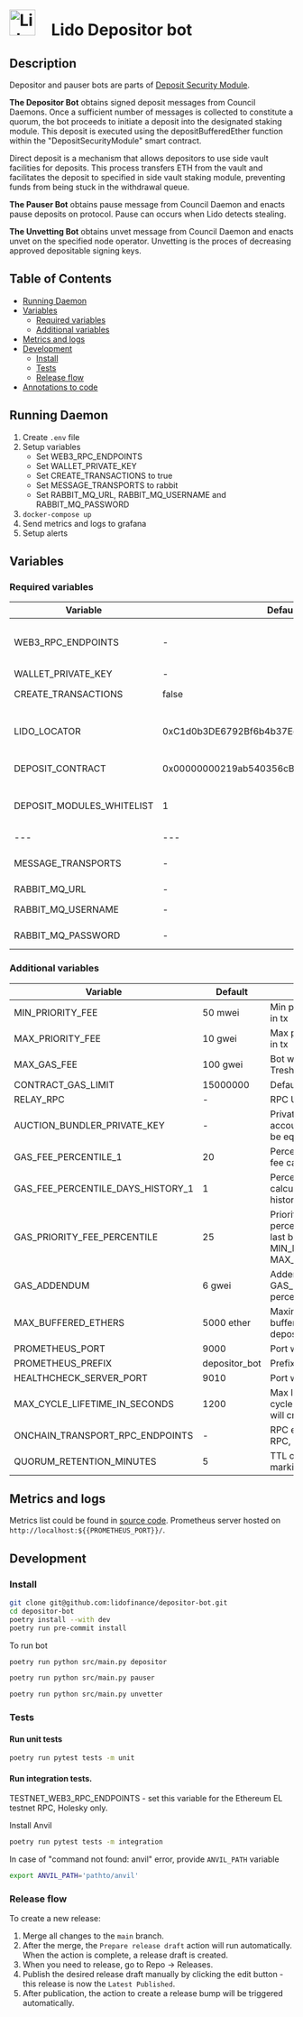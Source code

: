 # <img src="https://docs.lido.fi/img/logo.svg" alt="Lido" width="46"/> Lido Depositor bot

## Description

Depositor and pauser bots are parts
of [Deposit Security Module](https://github.com/lidofinance/lido-improvement-proposals/blob/develop/LIPS/lip-5.md#mitigations-for-deposit-front-running-vulnerability).

**The Depositor Bot** obtains signed deposit messages from Council Daemons.
Once a sufficient number of messages is collected to constitute a quorum, the bot proceeds to initiate a deposit into the designated staking
module.
This deposit is executed using the depositBufferedEther function within the "DepositSecurityModule" smart contract.

Direct deposit is a mechanism that allows depositors to use side vault facilities for deposits. This process transfers ETH from the vault
and facilitates the deposit to specified in side vault staking module, preventing funds from being stuck in the withdrawal queue.

**The Pauser Bot** obtains pause message from Council Daemon and enacts pause deposits on protocol. Pause can occurs when Lido detects
stealing.

**The Unvetting Bot** obtains unvet message from Council Daemon and enacts unvet on the specified node operator.
Unvetting is the proces of decreasing approved depositable signing keys.

## Table of Contents

- [Running Daemon](#running-daemon)
- [Variables](#variables)
    - [Required variables](#required-variables)
    - [Additional variables](#additional-variables)
- [Metrics and logs](#metrics-and-logs)
- [Development](#development)
    - [Install](#install)
    - [Tests](#tests)
    - [Release flow](#release-flow)
- [Annotations to code](#annotations-to-code)

## Running Daemon

1. Create `.env` file
2. Setup variables
    - Set WEB3_RPC_ENDPOINTS
    - Set WALLET_PRIVATE_KEY
    - Set CREATE_TRANSACTIONS to true
    - Set MESSAGE_TRANSPORTS to rabbit
    - Set RABBIT_MQ_URL, RABBIT_MQ_USERNAME and RABBIT_MQ_PASSWORD
3. ```docker-compose up```
4. Send metrics and logs to grafana
5. Setup alerts

## Variables

### Required variables

| Variable                  | Default                                    | Description                                                                                                              |
|---------------------------|--------------------------------------------|--------------------------------------------------------------------------------------------------------------------------|
| WEB3_RPC_ENDPOINTS        | -                                          | List of rpc endpoints that will be used to send requests comma separated (`,`)                                           |
| WALLET_PRIVATE_KEY        | -                                          | Account private key                                                                                                      |
| CREATE_TRANSACTIONS       | false                                      | If true then tx will be send to blockchain                                                                               |
| LIDO_LOCATOR              | 0xC1d0b3DE6792Bf6b4b37EccdcC24e45978Cfd2Eb | Lido Locator address. Mainnet by default. Other networks could be found [here](https://docs.lido.fi/deployed-contracts/) |
| DEPOSIT_CONTRACT          | 0x00000000219ab540356cBB839Cbe05303d7705Fa | Ethereum deposit contract address                                                                                        |
| DEPOSIT_MODULES_WHITELIST | 1                                          | List of staking module's ids in which the depositor bot will make deposits                                               |
| ---                       | ---	                                       | ---                                                                                                                      |
| MESSAGE_TRANSPORTS        | -                                          | Transports used in bot. One of/or both: rabbit/onchain_transport                                                         |
| RABBIT_MQ_URL             | -                                          | RabbitMQ url                                                                                                             |
| RABBIT_MQ_USERNAME        | -                                          | RabbitMQ username for virtualhost                                                                                        |
| RABBIT_MQ_PASSWORD        | -                                          | RabbitMQ password for virtualhost                                                                                        |

### Additional variables

| Variable                          | Default       | Description                                                                                                              |
|-----------------------------------|---------------|--------------------------------------------------------------------------------------------------------------------------|
| MIN_PRIORITY_FEE                  | 50 mwei       | Min priority fee that will be used in tx                                                                                 |
| MAX_PRIORITY_FEE                  | 10 gwei       | Max priority fee that will be used in tx                                                                                 |
| MAX_GAS_FEE                       | 100 gwei      | Bot will wait for a lower price. Treshold for gas_fee                                                                    |
| CONTRACT_GAS_LIMIT                | 15000000      | Default transaction gas limit                                                                                            |
| RELAY_RPC                         | -             | RPC URI                                                                                                                  |
| AUCTION_BUNDLER_PRIVATE_KEY       | -             | Private key - Used to identify account for relays (should NOT be equal to WALLET private key)                            |
| GAS_FEE_PERCENTILE_1              | 20            | Percentile for first recommended fee calculation                                                                         |
| GAS_FEE_PERCENTILE_DAYS_HISTORY_1 | 1             | Percentile for first recommended calculates from N days of the fee history                                               |
| GAS_PRIORITY_FEE_PERCENTILE       | 25            | Priority transaction will be N percentile from priority fees in last block (min MIN_PRIORITY_FEE - max MAX_PRIORITY_FEE) |
| GAS_ADDENDUM                      | 6 gwei        | Addendum to the GAS_PRIORITY_FEE_PERCENTILE percentile value                                                             |
| MAX_BUFFERED_ETHERS               | 5000 ether    | Maximum amount of ETH in the buffer, after which the bot deposits at any gas                                             |
| PROMETHEUS_PORT                   | 9000          | Port with metrics server                                                                                                 |
| PROMETHEUS_PREFIX                 | depositor_bot | Prefix for the metrics                                                                                                   |
| HEALTHCHECK_SERVER_PORT           | 9010          | Port with bot`s status server                                                                                            |
| MAX_CYCLE_LIFETIME_IN_SECONDS     | 1200          | Max lifetime of usual cycle. If cycle will not end in this time, bot will crush                                          |
| ONCHAIN_TRANSPORT_RPC_ENDPOINTS   | -             | RPC endpoint for the databus RPC, Gnosis at the moment                                                                   |
| QUORUM_RETENTION_MINUTES          | 5             | TTL of quorum collection for marking module as healthy                                                                   |

## Metrics and logs

Metrics list could be found in [source code](src/metrics/metrics.py).
Prometheus server hosted on `http://localhost:${{PROMETHEUS_PORT}}/`.

## Development

### Install

```bash
git clone git@github.com:lidofinance/depositor-bot.git
cd depositor-bot
poetry install --with dev
poetry run pre-commit install
```

To run bot

```bash
poetry run python src/main.py depositor

poetry run python src/main.py pauser

poetry run python src/main.py unvetter
```

### Tests

#### Run unit tests

```bash
poetry run pytest tests -m unit
```

#### Run integration tests.

TESTNET_WEB3_RPC_ENDPOINTS - set this variable for the Ethereum EL testnet RPC, Holesky only.

Install Anvil

```bash
poetry run pytest tests -m integration
```

In case of "command not found: anvil" error, provide `ANVIL_PATH` variable

```bash
export ANVIL_PATH='pathto/anvil'
```

### Release flow

To create a new release:

1. Merge all changes to the `main` branch.
2. After the merge, the `Prepare release draft` action will run automatically. When the action is complete, a release draft is created.
3. When you need to release, go to Repo → Releases.
4. Publish the desired release draft manually by clicking the edit button - this release is now the `Latest Published`.
5. After publication, the action to create a release bump will be triggered automatically.

